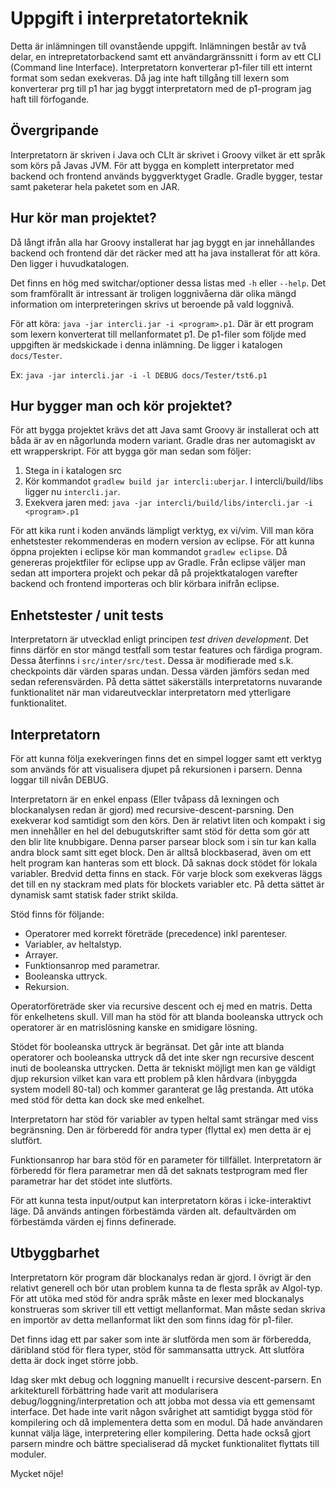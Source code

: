 ﻿Uppgift i interpretatorteknik
=============================
Detta är inlämningen till ovanstående uppgift. Inlämningen består av två delar,
en intrepretatorbackend samt ett användargränssnitt i form av ett CLI (Command
line Interface). Interpretatorn konverterar p1-filer till ett internt format
som sedan exekveras. Då jag inte haft tillgång till lexern som konverterar prg
till p1 har jag byggt interpretatorn med de p1-program jag haft till
förfogande.

Övergripande
------------
Interpretatorn är skriven i Java och CLIt är skrivet i Groovy vilket är ett
språk som körs på Javas JVM. För att bygga en komplett interpretator med
backend och frontend används byggverktyget Gradle. Gradle bygger, testar samt
paketerar hela paketet som en JAR.

Hur kör man projektet?
----------------------
Då långt ifrån alla har Groovy installerat har jag byggt en jar innehållandes
backend och frontend där det räcker med att ha java installerat för att köra.
Den ligger i huvudkatalogen.

Det finns en hög med switchar/optioner dessa listas med `-h` eller `--help`.
Det som framförallt är intressant är troligen loggnivåerna där olika mängd
information om interpreteringen skrivs ut beroende på vald loggnivå.

För att köra: `java -jar intercli.jar -i <program>.p1`. Där <program> är ett
program som lexern konverterat till mellanformatet p1. De p1-filer som följde
med uppgiften är medskickade i denna inlämning. De ligger i katalogen
`docs/Tester`.

Ex: `java -jar intercli.jar -i -l DEBUG docs/Tester/tst6.p1`

Hur bygger man och kör projektet?
---------------------------------
För att bygga projektet krävs det att Java samt Groovy är installerat och att
båda är av en någorlunda modern variant. Gradle dras ner automagiskt av ett
wrapperskript. För att bygga gör man sedan som följer:

 1. Stega in i katalogen src
 2. Kör kommandot `gradlew build jar intercli:uberjar`. I intercli/build/libs
     ligger nu `intercli.jar`.
 3. Exekvera jaren med:
     `java -jar intercli/build/libs/intercli.jar -i <program>.p1`

För att kika runt i koden används lämpligt verktyg, ex vi/vim. Vill man köra
enhetstester rekommenderas en modern version av eclipse. För att kunna öppna
projekten i eclipse kör man kommandot `gradlew eclipse`. Då genereras
projektfiler för eclipse upp av Gradle. Från eclipse väljer man sedan att
importera projekt och pekar då på projektkatalogen varefter backend och
frontend importeras och blir körbara inifrån eclipse.

Enhetstester / unit tests
-------------------------
Interpretatorn är utvecklad enligt principen *test driven development*. Det
finns därför en stor mängd testfall som testar features och färdiga program.
Dessa återfinns i `src/inter/src/test`. Dessa är modifierade med s.k.
checkpoints där värden sparas undan. Dessa värden jämförs sedan med sedan
referensvärden.  På detta sättet säkerställs interpretatorns nuvarande
funktionalitet när man vidareutvecklar interpretatorn med ytterligare
funktionalitet.

Interpretatorn
--------------
För att kunna följa exekveringen finns det en simpel logger samt ett verktyg
som används för att visualisera djupet på rekursionen i parsern. Denna loggar
till nivån DEBUG.

Interpretatorn är en enkel enpass (Eller tvåpass då lexningen och blockanalysen
redan är gjord) med recursive-descent-parsning. Den exekverar kod samtidigt som
den körs. Den är relativt liten och kompakt i sig men innehåller en hel del
debugutskrifter samt stöd för detta som gör att den blir lite knubbigare.
Denna parser parsear block som i sin tur kan kalla andra block samt sitt eget
block. Den är alltså blockbaserad, även om ett helt program kan hanteras som
ett block. Då saknas dock stödet för lokala variabler. Bredvid detta finns en
stack. För varje block som exekveras läggs det till en ny stackram med plats
för blockets variabler etc. På detta sättet är dynamisk samt statisk fader
strikt skilda.

Stöd finns för följande:
 - Operatorer med korrekt företräde (precedence) inkl parenteser.
 - Variabler, av heltalstyp.
 - Arrayer.
 - Funktionsanrop med parametrar.
 - Booleanska uttryck.
 - Rekursion.

Operatorföreträde sker via recursive descent och ej med en matris. Detta för
enkelhetens skull. Vill man ha stöd för att blanda booleanska uttryck och
operatorer är en matrislösning kanske en smidigare lösning.

Stödet för booleanska uttryck är begränsat. Det går inte att blanda operatorer
och booleanska uttryck då det inte sker ngn recursive descent inuti de
booleanska uttrycken. Detta är tekniskt möjligt men kan ge väldigt djup
rekursion vilket kan vara ett problem på klen hårdvara (inbyggda system modell
80-tal) och kommer garanterat ge låg prestanda. Att utöka med stöd för detta
kan dock ske med enkelhet.

Interpretatorn har stöd för variabler av typen heltal samt strängar med viss
begränsning. Den är förberedd för andra typer (flyttal ex) men detta är ej
slutfört.

Funktionsanrop har bara stöd för en parameter för tillfället. Interpretatorn är
förberedd för flera parametrar men då det saknats testprogram med fler
parametrar har det stödet inte slutförts.

För att kunna testa input/output kan interpretatorn köras i
icke-interaktivt läge. Då används antingen förbestämda värden alt.
defaultvärden om förbestämda värden ej finns definerade.

Utbyggbarhet
------------
Interpretatorn kör program där blockanalys redan är gjord. I övrigt är den
relativt generell och bör utan problem kunna ta de flesta språk av Algol-typ.
För att utöka med stöd för andra språk måste en lexer med blockanalys
konstrueras som skriver till ett vettigt mellanformat. Man måste sedan skriva
en importör av detta mellanformat likt den som finns idag för p1-filer.

Det finns idag ett par saker som inte är slutförda men som är förberedda,
däribland stöd för flera typer, stöd för sammansatta uttryck. Att slutföra
detta är dock inget större jobb.

Idag sker mkt debug och loggning manuellt i recursive descent-parsern. En
arkitekturell förbättring hade varit att modularisera
debug/loggning/interpretation och att jobba mot dessa via ett gemensamt
interface. Det hade inte varit någon svårighet att samtidigt bygga stöd för
kompilering och då implementera detta som en modul. Då hade användaren kunnat
välja läge, interpretering eller kompilering. Detta hade också gjort parsern
mindre och bättre specialiserad då mycket funktionalitet flyttats till moduler.

Mycket nöje!
